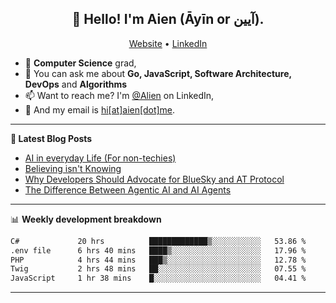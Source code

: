 <h2 align="center">👋 Hello! I'm Aien (Āyīn or آیین).</h2>
<p align="center">
  <a href="https://www.aien.me">Website</a> •
  <a href="https://www.linkedin.com/in/aiensaidi/">LinkedIn</a>
</p>


- 🌱 **Computer Science** grad,
- 💬 You can ask me about **Go, JavaScript, Software Architecture, DevOps** and **Algorithms**
- 📫 Want to reach me? I'm [@Alien](https://www.linkedin.com/in/aiensaidi/) on LinkedIn,
- 📧 And my email is [hi[at]aien[dot]me](mailto:hi@aien.me).

-------

**📝 Latest Blog Posts**

<!-- BLOG-POST-LIST:START -->
- [AI in everyday Life (For non-techies)]([https://www.aien.me/p/navigating-the-world-of-algorithms](https://aien.me/ai-in-everyday-life-for-non-techies/))
- [Believing isn't Knowing]([https://www.aien.me/p/what-is-graphql](https://aien.me/believing-isnt-knowing/))
- [Why Developers Should Advocate for BlueSky and AT Protocol](https://aien.me/why-developers-should-advocate-for-bluesky-and-at-protocol/)
- [The Difference Between Agentic AI and AI Agents](https://aien.me/the-difference-between-agentic-ai-and-ai-agents/)
<!-- BLOG-POST-LIST:END -->

-------

📊 **Weekly development breakdown**
<!--START_SECTION:waka-->

```txt
C#             20 hrs          █████████████▒░░░░░░░░░░░   53.86 %
.env file      6 hrs 40 mins   ████▒░░░░░░░░░░░░░░░░░░░░   17.96 %
PHP            4 hrs 44 mins   ███▒░░░░░░░░░░░░░░░░░░░░░   12.78 %
Twig           2 hrs 48 mins   ██░░░░░░░░░░░░░░░░░░░░░░░   07.55 %
JavaScript     1 hr 38 mins    █░░░░░░░░░░░░░░░░░░░░░░░░   04.41 %
```

<!--END_SECTION:waka-->

-------
